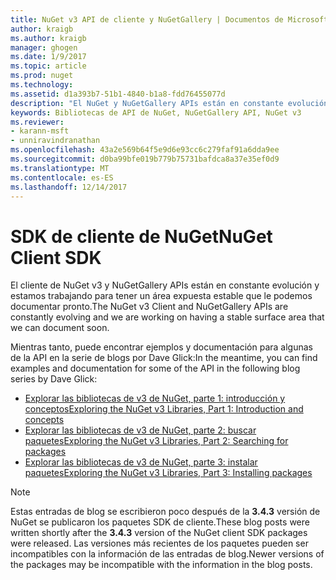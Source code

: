 ```yaml
---
title: NuGet v3 API de cliente y NuGetGallery | Documentos de Microsoft
author: kraigb
ms.author: kraigb
manager: ghogen
ms.date: 1/9/2017
ms.topic: article
ms.prod: nuget
ms.technology: 
ms.assetid: d1a393b7-51b1-4840-b1a8-fdd76455077d
description: "El NuGet y NuGetGallery APIs están en constante evolución y aún no aparece documentado, pero ejemplos están disponibles en el blog de Dave Glick."
keywords: Bibliotecas de API de NuGet, NuGetGallery API, NuGet v3
ms.reviewer:
- karann-msft
- unniravindranathan
ms.openlocfilehash: 43a2e569b64f5e9d6e93cc6c279faf91a6dda9ee
ms.sourcegitcommit: d0ba99bfe019b779b75731bafdca8a37e35ef0d9
ms.translationtype: MT
ms.contentlocale: es-ES
ms.lasthandoff: 12/14/2017
---
```

# <a name="nuget-client-sdk"></a><span data-ttu-id="37136-104">SDK de cliente de NuGet</span><span class="sxs-lookup"><span data-stu-id="37136-104">NuGet Client SDK</span></span>

<span data-ttu-id="37136-105">El cliente de NuGet v3 y NuGetGallery APIs están en constante evolución y estamos trabajando para tener un área expuesta estable que le podemos documentar pronto.</span><span class="sxs-lookup"><span data-stu-id="37136-105">The NuGet v3 Client and NuGetGallery APIs are constantly evolving and we are working on having a stable surface area that we can document soon.</span></span>

<span data-ttu-id="37136-106">Mientras tanto, puede encontrar ejemplos y documentación para algunas de la API en la serie de blogs por Dave Glick:</span><span class="sxs-lookup"><span data-stu-id="37136-106">In the meantime, you can find examples and documentation for some of the API in the following blog series by Dave Glick:</span></span>

- [<span data-ttu-id="37136-107">Explorar las bibliotecas de v3 de NuGet, parte 1: introducción y conceptos</span><span class="sxs-lookup"><span data-stu-id="37136-107">Exploring the NuGet v3 Libraries, Part 1: Introduction and concepts</span></span>](http://daveaglick.com/posts/exploring-the-nuget-v3-libraries-part-1)
- [<span data-ttu-id="37136-108">Explorar las bibliotecas de v3 de NuGet, parte 2: buscar paquetes</span><span class="sxs-lookup"><span data-stu-id="37136-108">Exploring the NuGet v3 Libraries, Part 2: Searching for packages</span></span>](http://daveaglick.com/posts/exploring-the-nuget-v3-libraries-part-2)
- [<span data-ttu-id="37136-109">Explorar las bibliotecas de v3 de NuGet, parte 3: instalar paquetes</span><span class="sxs-lookup"><span data-stu-id="37136-109">Exploring the NuGet v3 Libraries, Part 3: Installing packages</span></span>](http://daveaglick.com/posts/exploring-the-nuget-v3-libraries-part-3)

> [!Note]
> <span data-ttu-id="37136-110">Estas entradas de blog se escribieron poco después de la **3.4.3** versión de NuGet se publicaron los paquetes SDK de cliente.</span><span class="sxs-lookup"><span data-stu-id="37136-110">These blog posts were written shortly after the **3.4.3** version of the NuGet client SDK packages were released.</span></span>
> <span data-ttu-id="37136-111">Las versiones más recientes de los paquetes pueden ser incompatibles con la información de las entradas de blog.</span><span class="sxs-lookup"><span data-stu-id="37136-111">Newer versions of the packages may be incompatible with the information in the blog posts.</span></span>
